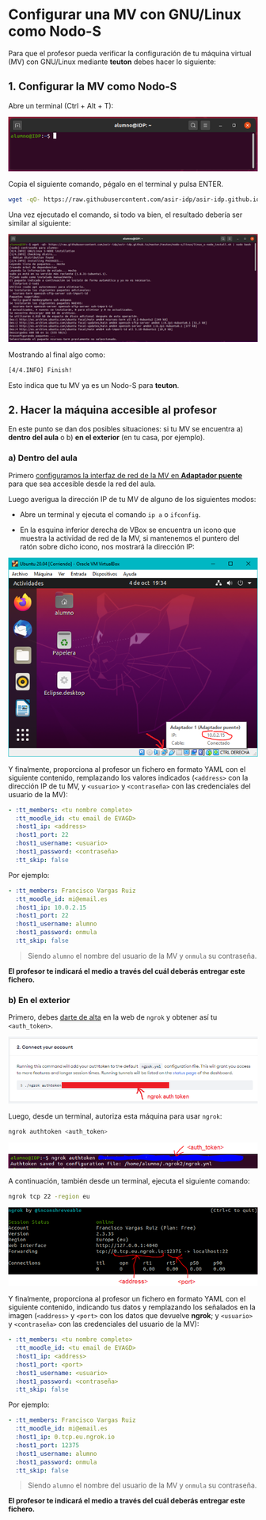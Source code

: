 # Configurar una MV con GNU/Linux como Nodo-S

Para que el profesor pueda verificar la configuración de tu máquina virtual (MV) con GNU/Linux mediante **teuton** debes hacer lo siguiente:

## 1. Configurar la MV como Nodo-S

Abre un terminal (Ctrl + Alt + T):

![Terminal GNU/Linux](linux-bash.png)

Copia el siguiente comando, pégalo en el terminal y pulsa ENTER.

```bash
wget -qO- https://raw.githubusercontent.com/asir-idp/asir-idp.github.io/master/teuton/nodo-s/linux/linux_s-node_install.sh | sudo bash
```

Una vez ejecutado el comando, si todo va bien, el resultado debería ser similar al siguiente:

![Resultado de instalación en GNU/Linux](linux-installation-result.png)

Mostrando al final algo como:

```bash
[4/4.INFO] Finish!
```

Esto indica que tu MV ya es un Nodo-S para **teuton**.

## 2. Hacer la máquina accesible al profesor

En este punto se dan dos posibles situaciones: si tu MV se encuentra a) **dentro del aula** o b) **en el exterior** (en tu casa, por ejemplo).

### a) Dentro del aula

Primero [configuramos la interfaz de red de la MV en **Adaptador puente**](../../virtualizacion/virtualbox/configurar-red-en-adaptador-puente) para que sea accesible desde la red del aula.

Luego averigua la dirección IP de tu MV de alguno de los siguientes modos:

- Abre un terminal y ejecuta el comando `ip a` o `ifconfig`.

- En la esquina inferior derecha de VBox se encuentra un icono que muestra la actividad de red de la MV, si mantenemos el puntero del ratón sobre dicho icono, nos mostrará la dirección IP:

![](vbox-ip.png)

Y finalmente, proporciona al profesor un fichero en formato YAML con el siguiente contenido, remplazando los valores indicados (`<address>` con la dirección IP de tu MV, y `<usuario>` y `<contraseña>` con las credenciales del usuario de la MV):

```yaml
- :tt_members: <tu nombre completo>
  :tt_moodle_id: <tu email de EVAGD>
  :host1_ip: <address>
  :host1_port: 22
  :host1_username: <usuario>
  :host1_password: <contraseña>  
  :tt_skip: false
```

Por ejemplo:

```yaml
- :tt_members: Francisco Vargas Ruiz
  :tt_moodle_id: mi@email.es
  :host1_ip: 10.0.2.15
  :host1_port: 22
  :host1_username: alumno
  :host1_password: onmula
  :tt_skip: false
```

> Siendo `alumno` el nombre del usuario de la MV y `onmula` su contraseña.

**El profesor te indicará el medio a través del  cuál deberás entregar este fichero.**

### b) En el exterior

Primero, debes [darte de alta](https://dashboard.ngrok.com/signup) en la web de `ngrok` y obtener así tu `<auth_token>`.

![](authtoken.png)

Luego, desde un terminal, autoriza esta máquina para usar `ngrok`:

```bash
ngrok authtoken <auth_token>
```

![](ngrok-authtoken.png)

A continuación, también desde un terminal, ejecuta el siguiente comando:

```bash
ngrok tcp 22 -region eu
```

![](ngrok.png)

Y finalmente, proporciona al profesor un fichero en formato YAML con el siguiente contenido, indicando tus datos y remplazando los señalados en la imagen (`<address>` y  `<port>` con los datos que devuelve **ngrok**; y `<usuario>` y `<contraseña>` con las credenciales del usuario de la MV):

```yaml
- :tt_members: <tu nombre completo>
  :tt_moodle_id: <tu email de EVAGD>
  :host1_ip: <address>
  :host1_port: <port>
  :host1_username: <usuario>
  :host1_password: <contraseña>
  :tt_skip: false
```

Por ejemplo:

```yaml
- :tt_members: Francisco Vargas Ruiz
  :tt_moodle_id: mi@email.es
  :host1_ip: 0.tcp.eu.ngrok.io
  :host1_port: 12375
  :host1_username: alumno
  :host1_password: onmula
  :tt_skip: false
```

> Siendo `alumno` el nombre del usuario de la MV y `onmula` su contraseña.

**El profesor te indicará el medio a través del cuál deberás entregar este fichero.**